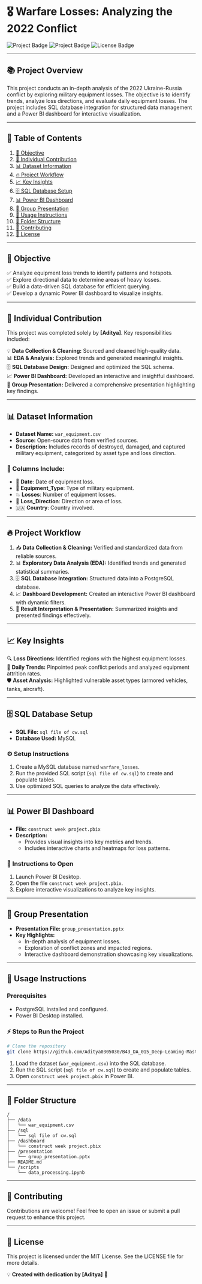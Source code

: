 # 🎖️ Warfare Losses: Analyzing the 2022 Conflict

![Project Badge](https://img.shields.io/badge/PowerBI-Dashboard-yellow?style=flat-square)
![Project Badge](https://img.shields.io/badge/PostgreSQL-Database-blue?style=flat-square)
![License Badge](https://img.shields.io/badge/License-MIT-green?style=flat-square)

---

## 📚 Project Overview
This project conducts an in-depth analysis of the 2022 Ukraine-Russia conflict by exploring military equipment losses. The objective is to identify trends, analyze loss directions, and evaluate daily equipment losses. The project includes SQL database integration for structured data management and a Power BI dashboard for interactive visualization.

---

## 📖 Table of Contents
1. [🎯 Objective](#-objective)
2. [👤 Individual Contribution](#-individual-contribution)
3. [📊 Dataset Information](#-dataset-information)
4. [🔥 Project Workflow](#-project-workflow)
5. [📈 Key Insights](#-key-insights)
6. [🗄️ SQL Database Setup](#️-sql-database-setup)
7. [📊 Power BI Dashboard](#-power-bi-dashboard)
8. [🎥 Group Presentation](#-group-presentation)
9. [🚀 Usage Instructions](#-usage-instructions)
10. [📂 Folder Structure](#-folder-structure)
11. [🤝 Contributing](#-contributing)
12. [📜 License](#-license)

---

## 🎯 Objective
✅ Analyze equipment loss trends to identify patterns and hotspots.  
✅ Explore directional data to determine areas of heavy losses.  
✅ Build a data-driven SQL database for efficient querying.  
✅ Develop a dynamic Power BI dashboard to visualize insights.

---

## 👤 Individual Contribution
This project was completed solely by **[Aditya]**. Key responsibilities included:

💡 **Data Collection & Cleaning:** Sourced and cleaned high-quality data.  
📊 **EDA & Analysis:** Explored trends and generated meaningful insights.  
🗄️ **SQL Database Design:** Designed and optimized the SQL schema.  
📈 **Power BI Dashboard:** Developed an interactive and insightful dashboard.  
🎤 **Group Presentation:** Delivered a comprehensive presentation highlighting key findings.  

---

## 📊 Dataset Information
- **Dataset Name:** `war_equipment.csv`
- **Source:** Open-source data from verified sources.
- **Description:** Includes records of destroyed, damaged, and captured military equipment, categorized by asset type and loss direction.

### 📌 Columns Include:
- 📅 **Date**: Date of equipment loss.
- 🚀 **Equipment_Type**: Type of military equipment.
- 💥 **Losses**: Number of equipment losses.
- 🧭 **Loss_Direction**: Direction or area of loss.
- 🇺🇦 **Country**: Country involved.

---

## 🔥 Project Workflow
1. 📥 **Data Collection & Cleaning:** Verified and standardized data from reliable sources.
2. 📊 **Exploratory Data Analysis (EDA):** Identified trends and generated statistical summaries.
3. 🗄️ **SQL Database Integration:** Structured data into a PostgreSQL database.
4. 📈 **Dashboard Development:** Created an interactive Power BI dashboard with dynamic filters.
5. 🎤 **Result Interpretation & Presentation:** Summarized insights and presented findings effectively.

---

## 📈 Key Insights
🔍 **Loss Directions:** Identified regions with the highest equipment losses.  
📅 **Daily Trends:** Pinpointed peak conflict periods and analyzed equipment attrition rates.  
🛡️ **Asset Analysis:** Highlighted vulnerable asset types (armored vehicles, tanks, aircraft).  

---

## 🗄️ SQL Database Setup
- **SQL File:** `sql file of cw.sql`
- **Database Used:** MySQL

### ⚙️ Setup Instructions
1. Create a MySQL database named `warfare_losses`.
2. Run the provided SQL script (`sql file of cw.sql`) to create and populate tables.
3. Use optimized SQL queries to analyze the data effectively.

---

## 📊 Power BI Dashboard
- **File:** `construct week project.pbix`
- **Description:**
  - Provides visual insights into key metrics and trends.
  - Includes interactive charts and heatmaps for loss patterns.

### 📝 Instructions to Open
1. Launch Power BI Desktop.
2. Open the file `construct week project.pbix`.
3. Explore interactive visualizations to analyze key insights.

---

## 🎥 Group Presentation
- **Presentation File:** `group_presentation.pptx`
- **Key Highlights:**
  - In-depth analysis of equipment losses.
  - Exploration of conflict zones and impacted regions.
  - Interactive dashboard demonstration showcasing key visualizations.

---

## 🚀 Usage Instructions
### Prerequisites
- PostgreSQL installed and configured.
- Power BI Desktop installed.

### ⚡ Steps to Run the Project
```bash
# Clone the repository
git clone https://github.com/Aditya0305030/B43_DA_015_Deep-Leaming-Masters.git
```
1. Load the dataset (`war_equipment.csv`) into the SQL database.
2. Run the SQL script (`sql file of cw.sql`) to create and populate tables.
3. Open `construct week project.pbix` in Power BI.

---

## 📂 Folder Structure
```
/
├── /data
│   └── war_equipment.csv
├── /sql
│   └── sql file of cw.sql
├── /dashboard
│   └── construct week project.pbix
├── /presentation
│   └── group_presentation.pptx
├── README.md
└── /scripts
    └── data_processing.ipynb
```

---

## 🤝 Contributing
Contributions are welcome! Feel free to open an issue or submit a pull request to enhance this project.

---

## 📜 License
This project is licensed under the MIT License. See the LICENSE file for more details.

💡 **Created with dedication by [Aditya]** 🚀


